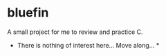 # bluefin

A small project for me to review and practice C.  

* There is nothing of interest here... Move along... *
